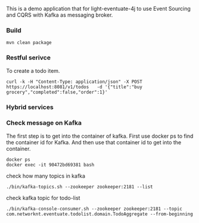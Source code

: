 This is a demo application that for light-eventuate-4j to use Event Sourcing and
CQRS with Kafka as messaging broker. 

### Build

```
mvn clean package

```

### Restful serivce



To create a todo item.

```
curl -k -H "Content-Type: application/json" -X POST   https://localhost:8081/v1/todos   -d '{"title":"buy grocery","completed":false,"order":1}'
```


### Hybrid services



### Check message on Kafka

The first step is to get into the container of kafka. First use docker ps to find
the container id for Kafka. And then use that container id to get into the container.

```
docker ps
docker exec -it 90472bd69381 bash
```


check how many topics in kafka


```
./bin/kafka-topics.sh --zookeeper zookeeper:2181 --list
```

check kafka topic for todo-list

```
./bin/kafka-console-consumer.sh --zookeeper zookeeper:2181 --topic com.networknt.eventuate.todolist.domain.TodoAggregate --from-beginning
```

